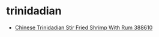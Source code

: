 # trinidadian

 * [Chinese Trinidadian Stir Fried Shrimp With Rum 388610](../../index/c/chinese-trinidadian-stir-fried-shrimp-with-rum-388610.json)
